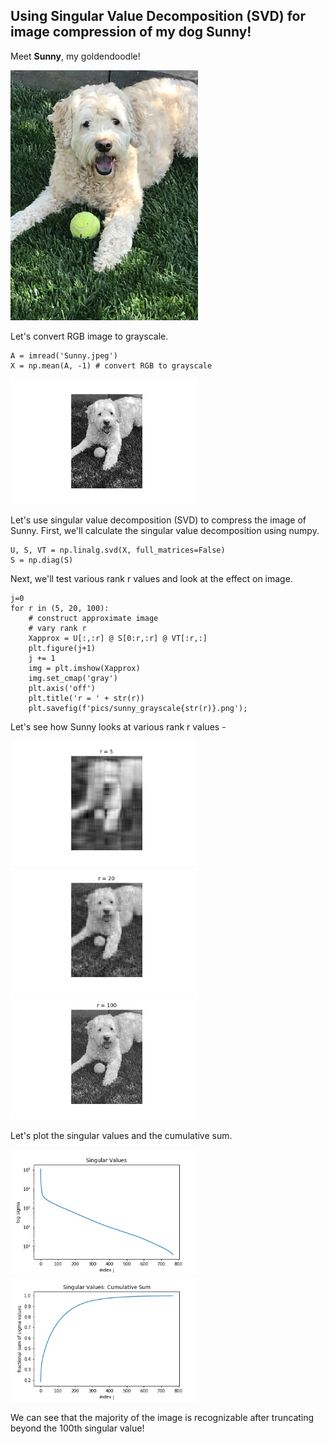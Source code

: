 ## Using Singular Value Decomposition (SVD) for image compression of my dog Sunny!

Meet **Sunny**, my goldendoodle!

<img src='pics/Sunny.jpeg' width="300">

Let's convert RGB image to grayscale.

```
A = imread('Sunny.jpeg')
X = np.mean(A, -1) # convert RGB to grayscale
```

<img src='pics/sunny_grayscale.png' width="300">


Let's use singular value decomposition (SVD) to compress the image of Sunny.
First, we'll calculate the singular value decomposition using numpy.

```
U, S, VT = np.linalg.svd(X, full_matrices=False)
S = np.diag(S)
```


Next, we'll test various rank r values and look at the effect on image.

```
j=0
for r in (5, 20, 100):
    # construct approximate image
    # vary rank r
    Xapprox = U[:,:r] @ S[0:r,:r] @ VT[:r,:]
    plt.figure(j+1)
    j += 1
    img = plt.imshow(Xapprox)
    img.set_cmap('gray')
    plt.axis('off')
    plt.title('r = ' + str(r))
    plt.savefig(f'pics/sunny_grayscale{str(r)}.png');
```

Let's see how Sunny looks at various rank r values -

<img src='pics/sunny_grayscale5.png' width="300">
<img src='pics/sunny_grayscale20.png' width="300">
<img src='pics/sunny_grayscale100.png' width="300">


Let's plot the singular values and the cumulative sum.


<img src='pics/singular_values.png' width="300">
<img src='pics/cum_sum.png' width="300">

We can see that the majority of the image is recognizable after truncating beyond the 100th singular value!